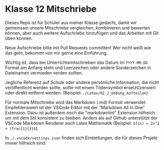 # Klasse 12 Mitschriebe

Dieses Repo ist für Schüler aus meiner Klasse gedacht, damit wir gemeinsam unsere Mitschriebe vergleichen, kombinieren und bewerten können, aber auch weitere Aufschriebe hinzufügen und das Arbeiten mit Git üben können.

Neue Aufschriebe bitte mit Pull Requests committen! Wer nicht weiß wie das geht, bekommt von mir gerne eine Einführung.

Wichtig ist, dass bei Unterrichtsmitschrieben das Datum im `YYYY-MM-DD` Format am Anfang steht und Leerzeichen oder andere Sonderzeichen in Dateinamen vermieden verden sollten.

Jegliche Referenz auf Schule oder andere persönliche Information, die nicht veröffentlicht werden sollte, sollte mit einem Tildensymbol ersetzt/zensiert oder direkt entfernt werden. (Beispiel: `./Latex/02_2_Uebung_Aufteilen`)

Für normale Mitschriebe wird das Markdown (.md) Format verwendet. Empfehlenswert ist der VSCode Editor mit der "Markdown All In One" Extension. Dazu ist außerdem noch die "markdownlint" Extension hilfreich um mit dem Stil konsistent zu bleiben. Anders als auf Github unterstützt der VSCode Markdown Renderer auch Latex Mathematik (Beispiel: `$f(x) = 2x^2 + \frac{1}{3}$`).

In `./.vscode/settings.json` finden sich Einstellungen, die für dieses Projekt immer hilfreich sind.
